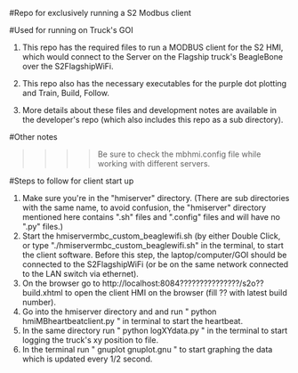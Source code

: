 #Repo for exclusively running a S2 Modbus client

#Used for running on Truck's GOI

1. This repo has the required files to run a MODBUS client for the S2 HMI, which would connect to the Server on the Flagship truck's BeagleBone over the S2FlagshipWiFi.

2. This repo also has the necessary executables for the purple dot plotting and Train, Build, Follow. 

3. More details about these files and development notes are available in the developer's repo (which also includes this repo as a sub directory).


#Other notes

>>>>Be sure to check the mbhmi.config file while working with different servers.



#Steps to follow for client start up

1. Make sure you're in the "hmiserver" directory. (There are sub directories with the same name, to avoid confusion, the "hmiserver" directory mentioned here contains ".sh" files and ".config" files and will have no ".py" files.)
2. Start the hmiservermbc_custom_beaglewifi.sh (by either Double Click, or type "./hmiservermbc_custom_beaglewifi.sh" in the terminal, to start the client software. Before this step, the laptop/computer/GOI should be connected to the S2FlagshipWiFi (or be on the same network connected to the LAN switch via ethernet).
2. On the browser go to http://localhost:8084???????????????/s2o??build.xhtml to open the client HMI on the browser (fill ?? with latest build number).
3. Go into the hmiserver directory and and run " python hmiMBheartbeatclient.py " in terminal to start the heartbeat.
4. In the same directory run " python logXYdata.py " in the terminal to start logging the truck's xy position to file.
5. In the terminal run " gnuplot gnuplot.gnu " to start graphing the data which is updated every 1/2 second.
